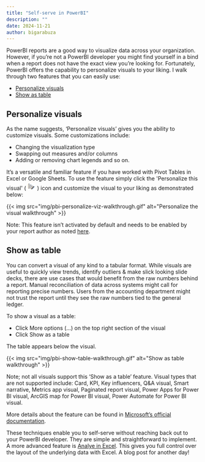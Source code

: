 ```yaml
---
title: "Self-serve in PowerBI"
description: ""
date: 2024-11-21
author: bigarabuza
---
```

PowerBI reports are a good way to visualize data across your organization. However, if you’re not a PowerBI developer you might find yourself in a bind when a report does not have the exact view you’re looking for. Fortunately, PowerBI offers the capability to personalize visuals to your liking. I walk through two features that you can easily use: 

- [Personalize visuals](#personalize-visuals)
- [Show as table](#show-as-table) 

## Personalize visuals 

As the name suggests, ‘Personalize visuals’ gives you the ability to customize visuals. Some customizations include: 
- Changing the visualization type 
- Swapping out measures and/or columns 
- Adding or removing chart legends and so on. 

It’s a versatile and familiar feature if you have worked with Pivot Tables in Excel or Google Sheets. To use the feature simply click the 'Personalize this visual' ( ![personalize visual icon](img/pbi-personalize-viz-icon.png)  ) icon and customize the visual to your liking as demonstrated below: 

{{< img src="img/pbi-personalize-viz-walkthrough.gif" alt="Personalize the visual walkthrough" >}} 
 
Note: This feature isn’t activated by default and needs to be enabled by your report author as noted [here](https://learn.microsoft.com/en-us/power-bi/create-reports/power-bi-personalize-visuals?tabs=powerbi-desktop#enable-personalization-in-a-report).  

## Show as table 

You can convert a visual of any kind to a tabular format. While visuals are useful to quickly view trends, identify outliers & make slick looking slide decks, there are use cases that would benefit from the raw numbers behind a report. Manual reconciliation of data across systems might call for reporting precise numbers. Users from the accounting department might not trust the report until they see the raw numbers tied to the general ledger.  

To show a visual as a table: 
- Click More options (...)  on the top right section of the visual 
- Click Show as a table 

The table appears below the visual.  

{{< img src="img/pbi-show-table-walkthrough.gif" alt="Show as table walkthrough" >}} 

Note; not all visuals support this ‘Show as a table’ feature. Visual types that are not supported include: Card, KPI, Key influencers, Q&A visual, Smart narrative, Metrics app visual, Paginated report visual, Power Apps for Power BI visual, ArcGIS map for Power BI visual, Power Automate for Power BI visual.  

More details about the feature can be found in [Microsoft’s official documentation](https://learn.microsoft.com/en-us/power-bi/create-reports/end-user-show-data?tabs=powerbi-service#show-the-data-that-creates-a-report-visual).  

These techniques enable you to self-serve without reaching back out to your PowerBI developer. They are simple and straightforward to implement. A more advanced feature is [Analye in Excel](https://learn.microsoft.com/en-us/power-bi/collaborate-share/service-analyze-in-excel). This gives you full control over the layout of the underlying data with Excel. A blog post for another day!

